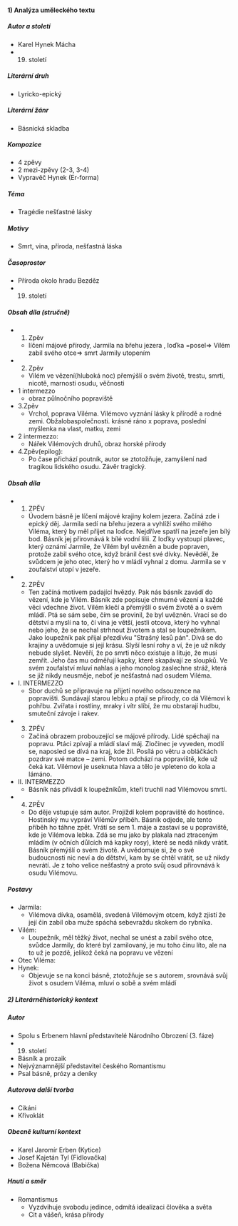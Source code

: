 #### 1) Analýza uměleckého textu
##### Autor a století
- Karel Hynek Mácha
- 19. století
##### Literární druh
- Lyricko-epický
##### Literární žánr
- Básnická skladba
##### Kompozice
- 4 zpěvy
- 2 mezi-zpěvy (2-3, 3-4)
- Vypravěč Hynek (Er-forma)
##### Téma
- Tragédie nešťastné lásky
##### Motivy
- Smrt, vina, příroda, nešťastná láska
##### Časoprostor
- Příroda okolo hradu Bezděz
- 19. století
##### Obsah díla (stručně)
- 1. Zpěv
	- líčení májové přírody, Jarmila na břehu jezera , loďka =posel=&gt; Vilém zabil svého otce=&gt; smrt Jarmily utopením
- 2. Zpěv
	- Vilém ve vězení(hluboká noc) přemýšlí o svém životě, trestu, smrti, nicotě, marnosti osudu, věčnosti
- 1 intermezzo 
	- obraz půlnočního popraviště
- 3.Zpěv
	- Vrchol, poprava Viléma. Vilémovo vyznání lásky k přírodě a rodné zemi. Obžalobaspolečnosti. krásné ráno x poprava, poslední myšlenka na vlast, matku, zemi
- 2 intermezzo: 
	- Nářek Vilémových druhů, obraz horské přírody
- 4.Zpěv(epilog):
	- Po čase přichází poutník, autor se ztotožňuje, zamyšlení nad tragikou lidského osudu. Závěr tragický.

##### Obsah díla
- 1. ZPĚV
	- Úvodem básně je líčení májové krajiny kolem jezera. Začíná zde i epický děj. Jarmila sedí na břehu jezera a vyhlíží svého milého Viléma, který by měl přijet na loďce. Nejdříve spatří na jezeře jen bílý bod. Básník jej přirovnává k bílé vodní lilii. Z loďky vystoupí plavec, který oznámí Jarmile, že Vilém byl uvězněn a bude popraven, protože zabil svého otce, když bránil čest své dívky. Nevěděl, že svůdcem je jeho otec, který ho v mládí vyhnal z domu. Jarmila se v zoufalství utopí v jezeře.
- 2. ZPĚV
	- Ten začíná motivem padající hvězdy. Pak nás básník zavádí do vězení, kde je Vilém. Básník zde popisuje chmurné vězení a každé věci vdechne život. Vilém klečí a přemýšlí o svém životě a o svém mládí. Ptá se sám sebe, čím se provinil, že byl uvězněn. Vrací se do dětství a myslí na to, čí vina je větší, jestli otcova, který ho vyhnal nebo jeho, že se nechal strhnout životem a stal se loupežníkem. Jako loupežník pak přijal přezdívku "Strašný lesů pán". Dívá se do krajiny a uvědomuje si její krásu. Slyší lesní rohy a ví, že je už nikdy nebude slyšet. Nevěří, že po smrti něco existuje a lituje, že musí zemřít. Jeho čas mu odměřují kapky, které skapávají ze sloupků. Ve svém zoufalství mluví nahlas a jeho monolog zaslechne stráž, která se již nikdy neusměje, neboť je nešťastná nad osudem Viléma.
- I. INTERMEZZO
	- Sbor duchů se připravuje na přijetí nového odsouzence na popravišti. Sundávají starou lebku a ptají se přírody, co dá Vilémovi k pohřbu. Zvířata i rostliny, mraky i vítr slíbí, že mu obstarají hudbu, smuteční závoje i rakev.
- 3. ZPĚV
	- Začíná obrazem probouzející se májové přírody. Lidé spěchají na popravu. Ptáci zpívají a mládí slaví máj. Zločinec je vyveden, modlí se, naposled se dívá na kraj, kde žil. Posílá po větru a obláčkách pozdrav své matce – zemi. Potom odchází na popraviště, kde už čeká kat. Vilémovi je useknuta hlava a tělo je vpleteno do kola a lámáno.
- II. INTERMEZZO
	- Básník nás přivádí k loupežníkům, kteří truchlí nad Vilémovou smrtí.
- 4. ZPĚV
	- Do děje vstupuje sám autor. Projíždí kolem popraviště do hostince. Hostinský mu vypráví Vilémův příběh. Básník odjede, ale tento příběh ho táhne zpět. Vrátí se sem 1. máje a zastaví se u popraviště, kde je Vilémova lebka. Zdá se mu jako by plakala nad ztraceným mládím (v očních důlcích má kapky rosy), které se nedá nikdy vrátit. Básník přemýšlí o svém životě. A uvědomuje si, že o své budoucnosti nic neví a do dětství, kam by se chtěl vrátit, se už nikdy nevrátí. Je z toho velice nešťastný a proto svůj osud přirovnává k osudu Vilémovu.
##### Postavy
- Jarmila:
	- Vilémova dívka, osamělá, svedená Vilémovým otcem, když zjistí že její čin zabil oba muže spáchá sebevraždu skokem do rybníka.
- Vilém:
	- Loupežník, měl těžký život, nechal se unést a zabil svého otce, svůdce Jarmily, do které byl zamilovaný, je mu toho činu líto, ale na to už je pozdě, jelikož čeká na popravu ve vězení
- Otec Viléma:
- Hynek:
	- Objevuje se na konci básně, ztotožňuje se s autorem, srovnává svůj život s osudem Viléma, mluví o sobě a svém mládí
##### 2) Literárněhistorický kontext
##### Autor
- Spolu s Erbenem hlavní představitelé Národního Obrození (3. fáze)
- 19. století
- Básník a prozaik
- Nejvýznamnější představitel českého Romantismu
- Psal básně, prózy a deníky
##### Autorova další tvorba
- Cikáni
- Křivoklát
##### Obecně kulturní kontext
- Karel Jaromír Erben (Kytice)
- Josef Kajetán Tyl (Fidlovačka)
- Božena Němcová (Babička)
##### Hnutí a směr
- Romantismus
	- Vyzdvihuje svobodu jedince, odmítá idealizaci člověka a světa
	- Cit a vášeň, krása přírody
